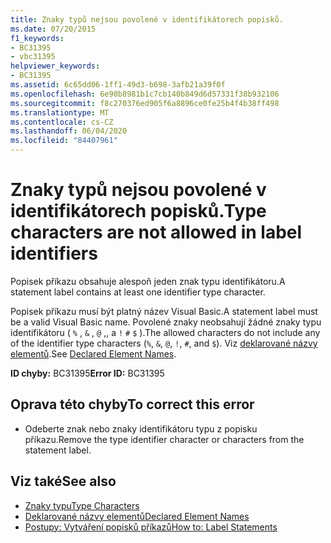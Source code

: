 ```yaml
---
title: Znaky typů nejsou povolené v identifikátorech popisků.
ms.date: 07/20/2015
f1_keywords:
- BC31395
- vbc31395
helpviewer_keywords:
- BC31395
ms.assetid: 6c65dd06-1ff1-49d3-b698-3afb21a39f0f
ms.openlocfilehash: 6e90b8981b1c7cb140b849d6d57331f38b932106
ms.sourcegitcommit: f8c270376ed905f6a8896ce0fe25b4f4b38ff498
ms.translationtype: MT
ms.contentlocale: cs-CZ
ms.lasthandoff: 06/04/2020
ms.locfileid: "84407961"
---
```

# <a name="type-characters-are-not-allowed-in-label-identifiers"></a><span data-ttu-id="1a585-102">Znaky typů nejsou povolené v identifikátorech popisků.</span><span class="sxs-lookup"><span data-stu-id="1a585-102">Type characters are not allowed in label identifiers</span></span>
<span data-ttu-id="1a585-103">Popisek příkazu obsahuje alespoň jeden znak typu identifikátoru.</span><span class="sxs-lookup"><span data-stu-id="1a585-103">A statement label contains at least one identifier type character.</span></span>  
  
 <span data-ttu-id="1a585-104">Popisek příkazu musí být platný název Visual Basic.</span><span class="sxs-lookup"><span data-stu-id="1a585-104">A statement label must be a valid Visual Basic name.</span></span> <span data-ttu-id="1a585-105">Povolené znaky neobsahují žádné znaky typu identifikátoru ( `%` , `&` , `@` ,, a `!` `#` `$` ).</span><span class="sxs-lookup"><span data-stu-id="1a585-105">The allowed characters do not include any of the identifier type characters (`%`, `&`, `@`, `!`, `#`, and `$`).</span></span> <span data-ttu-id="1a585-106">Viz [deklarované názvy elementů](../programming-guide/language-features/declared-elements/declared-element-names.md).</span><span class="sxs-lookup"><span data-stu-id="1a585-106">See [Declared Element Names](../programming-guide/language-features/declared-elements/declared-element-names.md).</span></span>  
  
 <span data-ttu-id="1a585-107">**ID chyby:** BC31395</span><span class="sxs-lookup"><span data-stu-id="1a585-107">**Error ID:** BC31395</span></span>  
  
## <a name="to-correct-this-error"></a><span data-ttu-id="1a585-108">Oprava této chyby</span><span class="sxs-lookup"><span data-stu-id="1a585-108">To correct this error</span></span>  
  
- <span data-ttu-id="1a585-109">Odeberte znak nebo znaky identifikátoru typu z popisku příkazu.</span><span class="sxs-lookup"><span data-stu-id="1a585-109">Remove the type identifier character or characters from the statement label.</span></span>  
  
## <a name="see-also"></a><span data-ttu-id="1a585-110">Viz také</span><span class="sxs-lookup"><span data-stu-id="1a585-110">See also</span></span>

- [<span data-ttu-id="1a585-111">Znaky typu</span><span class="sxs-lookup"><span data-stu-id="1a585-111">Type Characters</span></span>](../programming-guide/language-features/data-types/type-characters.md)
- [<span data-ttu-id="1a585-112">Deklarované názvy elementů</span><span class="sxs-lookup"><span data-stu-id="1a585-112">Declared Element Names</span></span>](../programming-guide/language-features/declared-elements/declared-element-names.md)
- [<span data-ttu-id="1a585-113">Postupy: Vytváření popisků příkazů</span><span class="sxs-lookup"><span data-stu-id="1a585-113">How to: Label Statements</span></span>](../programming-guide/program-structure/how-to-label-statements.md)
